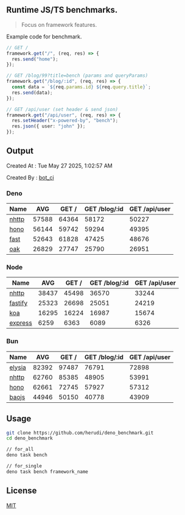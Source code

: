 ## Runtime JS/TS benchmarks.

> Focus on framework features.

Example code for benchmark.
```ts
// GET /
framework.get("/", (req, res) => {
  res.send("home");
});

// GET /blog/99?title=bench (params and queryParams)
framework.get("/blog/:id", (req, res) => {
  const data = `${req.params.id} ${req.query.title}`;
  res.send(data);
});

// GET /api/user (set header & send json)
framework.get("/api/user", (req, res) => {
  res.setHeader("x-powered-by", "bench");
  res.json({ user: "john" });
});
```

## Output
Created At : Tue May 27 2025, 1:02:57 AM

Created By : [bot_ci](https://github.com/herudi/deno_benchmarks/commits?author=github-actions%5Bbot%5D)


### Deno
|Name|AVG|GET /|GET /blog/:id|GET /api/user|
|----|----|----|----|----|
|[nhttp](https://github.com/nhttp/nhttp)|57588|64364|58172|50227|
|[hono](https://github.com/honojs/hono)|56144|59742|59294|49395|
|[fast](https://github.com/danteissaias/fast)|52643|61828|47425|48676|
|[oak](https://github.com/oakserver/oak)|26829|27747|25790|26951|
  


### Node
|Name|AVG|GET /|GET /blog/:id|GET /api/user|
|----|----|----|----|----|
|[nhttp](https://github.com/nhttp/nhttp)|38437|45498|36570|33244|
|[fastify](https://github.com/fastify/fastify)|25323|26698|25051|24219|
|[koa](https://github.com/koajs/koa)|16295|16224|16987|15674|
|[express](https://github.com/expressjs/express)|6259|6363|6089|6326|
  


### Bun
|Name|AVG|GET /|GET /blog/:id|GET /api/user|
|----|----|----|----|----|
|[elysia](https://github.com/elysiajs/elysia)|82392|97487|76791|72898|
|[nhttp](https://github.com/nhttp/nhttp)|62760|85385|48905|53991|
|[hono](https://github.com/honojs/hono)|62661|72745|57927|57312|
|[baojs](https://github.com/mattreid1/baojs)|44946|50150|40778|43909|
  



## Usage

```bash
git clone https://github.com/herudi/deno_benchmark.git
cd deno_benchmark

// for_all
deno task bench

// for_single
deno task bench framework_name
```

## License

[MIT](LICENSE)

